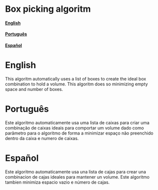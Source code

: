 # Box picking algoritm

#### [English](#english)

#### [Português](#português)

#### [Español](#español)

# English

This algoritm automatically uses a list of boxes to create the ideal box combination to hold a volume. This algoritm does so minimizing empty space and number of boxes.

# Português

Este algoritmo automaticamente usa uma lista de caixas para criar uma combinação de caixas ideais para comportar um volume dado como parâmetro para o algoritmo de forma 
a minimizar espaço não preenchido dentro da caixa e numero de caixas.


# Español

Este algoritmo automaticamente usa una lista de cajas para crear una combinacion de cajas ideales para mantener un volume. Este algoritmo tambien minimiza espacio vazio
e número de cajas.
